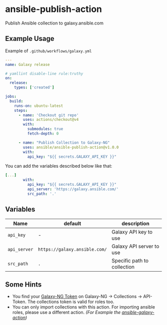 # ansible-publish-action
Publish Ansible collection to galaxy.ansible.com

## Example Usage
Example of ``.github/workflows/galaxy.yml``
```yml
---
name: Galaxy release

# yamllint disable-line rule:truthy
on:
  release:
    types: ['created']

jobs:
  build:
    runs-on: ubuntu-latest
    steps:
      - name: 'Checkout git repo'
        uses: actions/checkout@v4
        with:
          submodules: true
          fetch-depth: 0

      - name: "Publish Collection to Galaxy-NG"
        uses: ansible/ansible-publish-action@v1.0.0
        with:
          api_key: "${{ secrets.GALAXY_API_KEY }}"
```

You can add the variables described below like that:
```yml
[...]
        with:
          api_key: "${{ secrets.GALAXY_API_KEY }}"
          api_server: 'https://galaxy.ansible.com/'
          src_path: '.'
```

## Variables
| Name | default | description |
| --- | --- | --- |
| ``api_key`` | - | Galaxy API key to use |
| ``api_server`` | ``https://galaxy.ansible.com/`` | Galaxy API server to use |
| ``src_path`` | ``.`` | Specific path to collection |

## Some Hints
+ You find your [Galaxy-NG Token](https://galaxy.ansible.com/ui/token/) on Galaxy-NG -> Collections -> API-Token. The collections token is valid for roles too.
+ You can only import collections with this action. For importing ansible roles, please use a different action. *(For Example the [ansible-galaxy-action](https://github.com/marketplace/actions/action-ansible-galaxy-release))*
